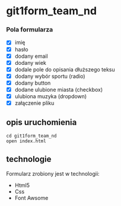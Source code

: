 # git1form_team_nd

### Pola formularza

- [x] imię
- [x] hasło
- [x] dodany email
- [x] dodany wiek
- [x] dodale pole do opisania dłuższego teksu
- [x] dodany wybór sportu (radio)
- [x] dodany button
- [x] dodane ulubione miasta (checkbox)
- [x] ulubiona muzyka (dropdown)
- [x] załączenie pliku

## opis uruchomienia

```
cd git1form_team_nd
open index.html

```

## technologie

Formularz zrobiony jest w technologii:
* Html5
* Css
* Font Awsome